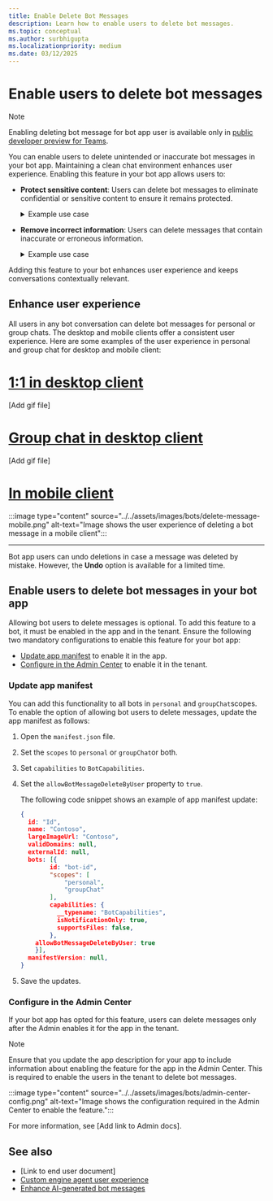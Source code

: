 ```yaml
---
title: Enable Delete Bot Messages
description: Learn how to enable users to delete bot messages.
ms.topic: conceptual
ms.author: surbhigupta
ms.localizationpriority: medium
ms.date: 03/12/2025
---
```


# Enable users to delete bot messages

> [!NOTE]
> Enabling deleting bot message for bot app user is available only in [public developer preview for Teams](../../resources/dev-preview/developer-preview-intro.md).

You can enable users to delete unintended or inaccurate bot messages in your bot app. Maintaining a clean chat environment enhances user experience. Enabling this feature in your bot app allows users to:

* **Protect sensitive content**: Users can delete bot messages to eliminate confidential or sensitive content to ensure it remains protected.

    <details>
    <summary>Example use case</summary>

    | Use case | How deleting the message helps |
    | --- | --- |
    | **Context**: Confidential information was initially shared with the original group members, but external participants were later added who shouldn't have access to it. <br><br> **Problem**: When users search for related information in the chat, confidential information is visible to external users who don't have permission to view it, posing a risk of unauthorized access to sensitive data. | **Solution**: Any valid user can delete information not meant for all group chat members.  This ensures that confidential information stays secure and is only accessible to authorized users. |

    </details>

* **Remove incorrect information**: Users can delete messages that contain inaccurate or erroneous information.

    <details>
    <summary>Example use case</summary>

    | Use case | How deleting the message helps |
    | --- | --- |
    | **Context**: A user requests a conversation summary, but the bot encounters an error and generates incomplete summary of the chat. <br><br> **Problem**: The erroneous summary creates a poor user experience and clutters the conversation. | **Solution**: The user deletes the message with errors and submits feedback about the poor bot experience. |

    </details>

Adding this feature to your bot enhances user experience and keeps conversations contextually relevant.

## Enhance user experience

All users in any bot conversation can delete bot messages for personal or group chats. The desktop and mobile clients offer a consistent user experience. Here are some examples of the user experience in personal and group chat for desktop and mobile client:

# [1:1 in desktop client](#tab/personal2)

[Add gif file]

# [Group chat in desktop client](#tab/group)

[Add gif file]

# [In mobile client](#tab/mobile2)

:::image type="content" source="../../assets/images/bots/delete-message-mobile.png" alt-text="Image shows the user experience of deleting a bot message in a mobile client":::

---
<!--
When a user hovers over a bot message, the **Delete** option in the overflow menu appears. Using this option, the user can delete that bot message. After a message is deleted:

1. The bot app prompts users to submit feedback with the reason for deleting a bot message. If the reason is an incorrect bot response, the feedback helps improve bot performance.
1. The deleted message is removed for all users and doesn't appear in searches.
1. An indication replaces the deleted message as shown in the following example:

    :::image type="content" source="../../assets/images/bots/message-delete-undo.png" alt-text="Image shows the indication of deleted message and the Undo option.":::
-->
Bot app users can undo deletions in case a message was deleted by mistake. However, the **Undo** option is available for a limited time.

## Enable users to delete bot messages in your bot app

Allowing bot users to delete messages is optional. To add this feature to a bot, it must be enabled in the app and in the tenant. Ensure the following two mandatory configurations to
enable this feature for your bot app:

* [Update app manifest](#update-app-manifest) to enable it in the app.
* [Configure in the Admin Center](#configure-in-the-admin-center) to enable it in the tenant.

### Update app manifest

You can add this functionality to all bots in `personal` and `groupChat`scopes. To enable the option of allowing bot users to delete messages, update the app manifest as follows:

1. Open the `manifest.json` file.
1. Set the `scopes` to `personal` or `groupChat`or both.
1. Set `capabilities` to `BotCapabilities`.
1. Set the `allowBotMessageDeleteByUser` property to `true`.

    The following code snippet shows an example of app manifest update:

    ```json
    { 
      id: "Id", 
      name: "Contoso", 
      largeImageUrl: "Contoso", 
      validDomains: null, 
      externalId: null, 
      bots: [{ 
            id: "bot-id", 
            "scopes": [
                "personal",
                "groupChat"
            ], 
            capabilities: { 
              __typename: "BotCapabilities", 
              isNotificationOnly: true, 
              supportsFiles: false, 
            }, 
        allowBotMessageDeleteByUser: true
        }],
      manifestVersion: null, 
    }   
    ```

1. Save the updates.

### Configure in the Admin Center

If your bot app has opted for this feature, users can delete messages only after the Admin enables it for the app in the tenant.

> [!NOTE]
> Ensure that you update the app description for your app to include information about enabling the feature for the app in the Admin Center. This is required to enable the users in the tenant to delete bot messages.

:::image type="content" source="../../assets/images/bots/admin-center-config.png" alt-text="Image shows the configuration required in the Admin Center to enable the feature.":::

For more information, see [Add link to Admin docs].

## See also

* [Link to end user document]
* [Custom engine agent user experience](teams-conversational-ai/ai-ux.md)
* [Enhance AI-generated bot messages](bot-messages-ai-generated-content.md)
